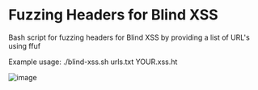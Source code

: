 # Fuzzing Headers for Blind XSS

Bash script for fuzzing headers for Blind XSS by providing a list of URL's using ffuf

Example usage: ./blind-xss.sh urls.txt YOUR.xss.ht


![image](https://user-images.githubusercontent.com/80685782/178127386-833d0822-1cde-4fa0-a2f6-fe9f6c5eae97.png)

